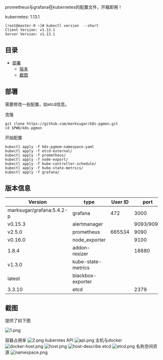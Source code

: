 prometheus与grafana在kubernetes的配置文件，开箱即用！

kubernetes: 1.13.1
```
[root@master-0 ~]# kubectl version  --short 
Client Version: v1.13.1
Server Version: v1.13.1
```
## 目录

- [部署](#部署)
  - [版本](#版本信息)
  - [截图](#截图)



## 部署

需要修改一些配置，如etcd信息。

克隆
```
git clone https://github.com/marksugar/k8s-pgmon.git
cd $PWD/k8s-pgmon
```
开始配置
```
kubectl apply -f k8s-pgmom-namespace.yaml 
kubectl apply -f etcd-external/
kubectl apply -f prometheus/
kubectl apply -f node-export/
kubectl apply -f kube-controller-schedule/
kubectl apply -f kube-state-metrics/
kubectl apply -f grafana/
```

## 版本信息

| Version     | type                | User ID | port      |
| ----------- | --------------------| ------- | --------- |
| marksugar/grafana:5.4.2-p      | grafana             | 472     | 3000      |
| v0.15.3     | alertmanager        |         | 9093/9094 |
| v2.5.0      | prometheus          | 665534  | 9090      |
| v0.16.0     | node_exporter       |         | 9100      |
| 1.8.4       | addon-resizer       |         | 18880     |
| v1.3.0      | kube-state-metrics  |         |       |
| latest      | blackbox-exporter   |         |       |
| 3.3.10      | etcd                |         | 2379      |

## 截图

提供了如下图

![1.png](https://raw.githubusercontent.com/marksugar/k8s-pgmon/master/Dashboard/image/1.png)

容器占用率
![2.png](https://raw.githubusercontent.com/marksugar/k8s-pgmon/master/Dashboard/image/2.png)
kuberntes API
![api.png](https://raw.githubusercontent.com/marksugar/k8s-pgmon/master/Dashboard/image/api.png)
主机与docker
![docker-host.png](https://raw.githubusercontent.com/marksugar/k8s-pgmon/master/Dashboard/image/docker-host.png)
![host.png](https://raw.githubusercontent.com/marksugar/k8s-pgmon/master/Dashboard/image/host.png)
![host-describe](https://raw.githubusercontent.com/marksugar/k8s-pgmon/master/Dashboard/image/host-describe.png)
etcd
![etcd.png](https://raw.githubusercontent.com/marksugar/k8s-pgmon/master/Dashboard/image/etcd.png)
名称空间资源
![namespace.png](https://raw.githubusercontent.com/marksugar/k8s-pgmon/master/Dashboard/image/namespace.png)
